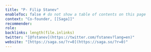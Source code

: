```yaml
---
title: "P- Filip Stanev"
enableToc: false # do not show a table of contents on this page
context: "Co-founder, [[Saga]]"
recommender:
role:
backlinks: length(file.inlinks) 
twitter: "[@fstanev](https://twitter.com/fstanev?lang=en)"
website: "[https://saga.so/?r=0](https://saga.so/?r=0)"
---
```


